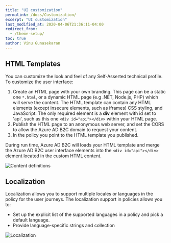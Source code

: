 ```yaml
---
title: "UI customization"
permalink: /docs/Customization/
excerpt: "UI customization"
last_modified_at: 2020-04-06T21:36:11-04:00
redirect_from:
  - /theme-setup/
toc: true
author: Vinu Gunasekaran
---
```

## HTML Templates
You can customize the look and feel of any Self-Asserted technical profile. To customize the user interface:

1. Create an HTML page with your own branding. This page can be a static one `*.html`, or a dynamic HTML page (e.g .NET, Node.js, PHP) which will serve the content. The HTML template can contain any HTML elements (except insecure elements, such as iframes) CSS styling, and JavaScript. The only required element is a **div** element with id set to 'api', such as this one `<div id="api"></div>` within your HTML page.
1. Publish the HTML page to an anonymous web server, and set the CORS to allow the Azure AD B2C domain to request your content.
1. In the policy you point to the HTML template you published.

During run time, Azure AD B2C will loads your HTML template and merge the Azure AD B2C user interface elements into the `<div id="api"></div>` element located in the custom HTML content.

![Content definitions](/azureadb2ccommunity.io/assets/images/docs/ui-customization.png)

## Localization
Localization allows you to support multiple locales or languages in the policy for the user journeys. The localization support in policies allows you to:
- Set up the explicit list of the supported languages in a policy and pick a default language.
- Provide language-specific strings and collection

![Localization](/azureadb2ccommunity.io/assets/images/docs/localization.png)

 